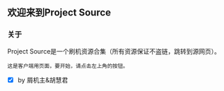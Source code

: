## 欢迎来到Project Source
### 关于
Project Source是一个刷机资源合集（所有资源保证不盗链，跳转到源网页）。
```
这是客户端用页面，要开始，请点击左上角的按钮。
```
 
- [x] by 屑机主&胡慧君


